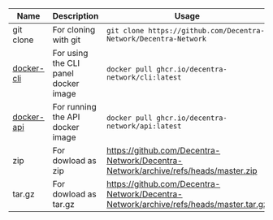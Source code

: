 
| Name | Description | Usage |
| --- | --- | --- |
| git clone | For cloning with git| `git clone https://github.com/Decentra-Network/Decentra-Network` |
| [docker-cli](https://github.com/Decentra-Network/Decentra-Network/pkgs/container/cli) | For using the CLI panel docker image | `docker pull ghcr.io/decentra-network/cli:latest` |
| [docker-api](https://github.com/Decentra-Network/Decentra-Network/pkgs/container/api) | For running the API docker image | `docker pull ghcr.io/decentra-network/api:latest` |
| zip | For dowload as zip | https://github.com/Decentra-Network/Decentra-Network/archive/refs/heads/master.zip |
| tar.gz | For dowload as tar.gz | https://github.com/Decentra-Network/Decentra-Network/archive/refs/heads/master.tar.gz |
